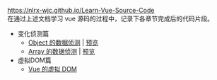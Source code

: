 https://nlrx-wjc.github.io/Learn-Vue-Source-Code  
在通过上述文档学习 vue 源码的过程中，记录下各章节完成后的代码片段。  

* 变化侦测篇
  * [Object 的数据侦测](./tree/master/变化侦测篇/1-Object-的数据侦测) | [预览](./)
  * [Array 的数据侦测](./tree/master/变化侦测篇/2-Array-的数据侦测) | [预览](./)
* 虚拟DOM篇
  * [Vue 的虚拟 DOM](./)
